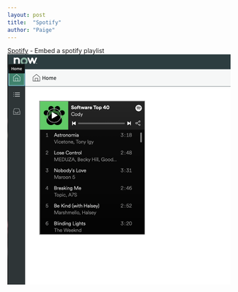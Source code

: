 ```yaml
---
layout: post
title:  "Spotify"
author: "Paige"
---
```


[Spotify](https://github.com/NowComponents/spotify) - Embed a spotify playlist
![Spotify](./assets/images/Spotify.png)